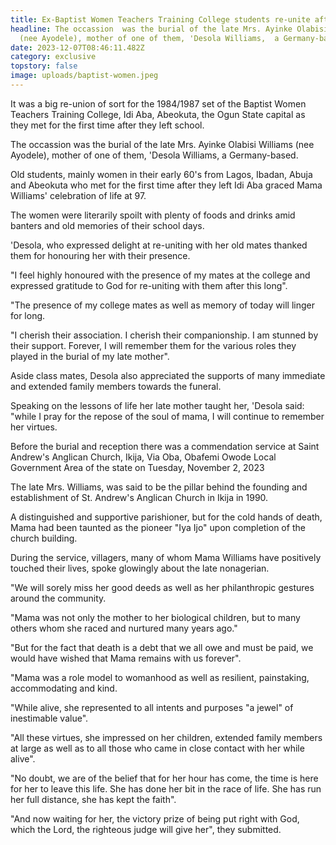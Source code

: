 ```yaml
---
title: Ex-Baptist Women Teachers Training College students re-unite after decades!
headline: The occassion  was the burial of the late Mrs. Ayinke Olabisi Williams
  (nee Ayodele), mother of one of them, 'Desola Williams,  a Germany-based.
date: 2023-12-07T08:46:11.482Z
category: exclusive
topstory: false
image: uploads/baptist-women.jpeg
---
```

It was a big re-union of sort for the 1984/1987 set of the Baptist Women Teachers Training  College, Idi Aba, Abeokuta, the Ogun State capital as they met for the first time after they left school.



The occassion  was the burial of the late Mrs. Ayinke Olabisi Williams (nee Ayodele), mother of one of them, 'Desola Williams,  a Germany-based.



Old students, mainly women in their  early 60's from Lagos, Ibadan, Abuja and Abeokuta who met for the first time after they left Idi Aba graced Mama Williams' celebration of life at 97.



The women were literarily spoilt with plenty of foods and drinks amid banters and old memories of their school days.



'Desola, who expressed delight at re-uniting with her old mates thanked them for honouring her with their presence.



"I feel highly honoured with the presence of my mates at the college and expressed gratitude to God for re-uniting with them after this long".



"The presence of my college mates as well as memory of today will linger for long.



"I cherish their association. I cherish their companionship. I am stunned by their support. Forever, I will remember them for the various roles they played in the burial of my late mother".



Aside class mates, Desola also appreciated the supports of many immediate and extended family members towards the funeral.



Speaking on the lessons of life her late mother taught her, 'Desola said: "while I pray for the repose of the soul of mama,  I will continue to remember her virtues.



Before the burial and reception there was a commendation service at Saint Andrew's Anglican Church, Ikija, Via Oba, Obafemi Owode Local Government Area of the state on Tuesday, November 2, 2023



The late Mrs. Williams, was said to be the pillar behind the founding and establishment of St. Andrew's Anglican Church in Ikija in 1990.



A distinguished and supportive parishioner, but for the cold hands of death, Mama had been taunted as the pioneer "Iya Ijo" upon completion of the church building.



During the service,  villagers,  many of whom Mama Williams have positively touched their lives, spoke glowingly about the late nonagerian.



"We will sorely miss her good deeds as well as her philanthropic gestures around the community. 



"Mama was not only the mother to her biological children, but to many others whom she raced and nurtured many years ago."



"But for the fact that death is a debt that we all owe and must be paid, we would have wished that Mama remains with us forever".



"Mama was a role model to womanhood as well as resilient, painstaking, accommodating and kind. 



"While alive, she represented to all intents and purposes "a jewel" of inestimable value".



"All these virtues, she impressed on her children, extended family members at large as well as to all those who came in close contact with her while alive".



"No doubt, we are of the belief that for her hour has come, the time is here for her to leave this life. She has done her bit in the race of life. She has run her full distance, she has kept the faith".



"And now waiting for her, the victory prize of being put right with God, which the Lord, the righteous judge will give her", they submitted.
